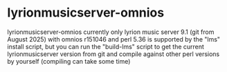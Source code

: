 # lyrionmusicserver-omnios

lyrionmusicserver-omnios
currently only lyrion music server 9.1 (git from August 2025) with omnios r151046 and perl 5.36 is supported by the "lms" install script,
but you can run the "build-lms" script to get the current lyrionmusicserver version from git and compile against other perl versions by yourself (compiling can take some time)
